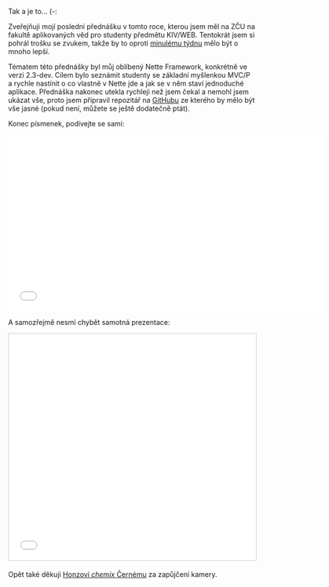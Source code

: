 Tak a je to... (-:

Zveřejňuji mojí poslední přednášku v tomto roce, kterou jsem měl na ZČU na fakultě aplikovaných věd pro studenty předmětu KIV/WEB. Tentokrát jsem si pohrál trošku se zvukem, takže by to oproti [minulému týdnu](prednaska-na-zcu-node-js) mělo být o mnoho lepší.

Tématem této přednášky byl můj oblíbený Nette Framework, konkrétně ve verzi 2.3-dev. Cílem bylo seznámit studenty se základní myšlenkou MVC/P a rychle nastínit o co vlastně v Nette jde a  jak se v něm staví jednoduché aplikace. Přednáška nakonec utekla rychleji než jsem čekal a nemohl jsem ukázat vše, proto jsem připravil repozitář na [GitHubu](https://github.com/mrtnzlml/kivweb-nette-fcbk) ze kterého by mělo být vše jasné (pokud není, můžete se ještě dodatečně ptát).

Konec písmenek, podívejte se sami:

<iframe width="640" height="360" src="//www.youtube.com/embed/GdATlrmoPRM" frameborder="0" allowfullscreen></iframe>

A samozřejmě nesmí chybět samotná prezentace:

<iframe src="//www.slideshare.net/slideshow/embed_code/42574181" width="752" height="462" frameborder="0" marginwidth="0" marginheight="0" scrolling="no" style="border:1px solid #CCC; border-width:1px; margin-bottom:5px; max-width: 100%;" allowfullscreen> </iframe>

Opět také děkuji [Honzovi *chemix* Černému](http://honzacerny.com/) za zapůjčení kamery.